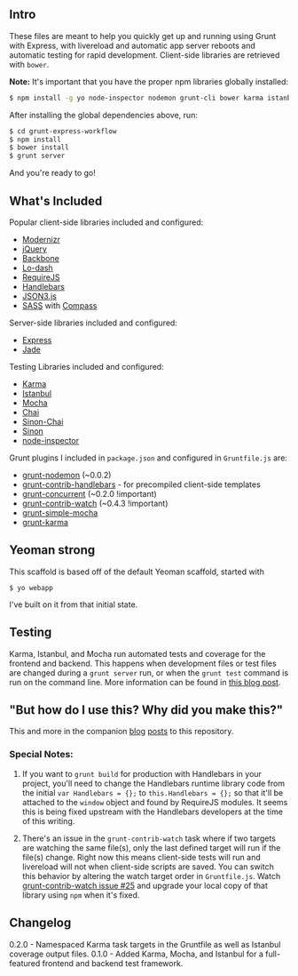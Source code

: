 ## Intro

These files are meant to help you quickly get up and running using Grunt with Express, with livereload and automatic app server reboots and automatic testing for rapid development. Client-side libraries are retrieved with `bower`.

**Note:** It's important that you have the proper npm libraries globally installed:

```bash
$ npm install -g yo node-inspector nodemon grunt-cli bower karma istanbul
```

After installing the global dependencies above, run:

```bash
$ cd grunt-express-workflow
$ npm install
$ bower install
$ grunt server
```

And you're ready to go!

## What's Included

Popular client-side libraries included and configured:

* [Modernizr](http://modernizr.com/)
* [jQuery](http://jquery.com/)
* [Backbone](http://backbonejs.org)
* [Lo-dash](http://lodash.com/)
* [RequireJS](http://requirejs.org)
* [Handlebars](http://handlebarsjs.com/)
* [JSON3.js](http://bestiejs.github.io/json3/)
* [SASS](http://sass-lang.com/) with [Compass](http://compass-style.org/)

Server-side libraries included and configured:

* [Express](http://expressjs.com/)
* [Jade](http://jade-lang.com/)

Testing Libraries included and configured:

* [Karma](http://karma-runner.github.io/)
* [Istanbul](https://github.com/gotwarlost/istanbul)
* [Mocha](http://visionmedia.github.io/mocha/)
* [Chai](http://chaijs.com/)
* [Sinon-Chai](https://github.com/domenic/sinon-chai)
* [Sinon](http://sinonjs.org/)
* [node-inspector](https://github.com/dannycoates/node-inspector)

Grunt plugins I included in `package.json` and configured in `Gruntfile.js` are:

* [grunt-nodemon](https://github.com/ChrisWren/grunt-nodemon) (~0.0.2)
* [grunt-contrib-handlebars](https://github.com/gruntjs/grunt-contrib-handlebars/) - for precompiled client-side templates
* [grunt-concurrent](https://github.com/sindresorhus/grunt-concurrent) (~0.2.0 !important)
* [grunt-contrib-watch](https://github.com/gruntjs/grunt-contrib-watch) (~0.4.3 !important)
* [grunt-simple-mocha](https://github.com/yaymukund/grunt-simple-mocha)
* [grunt-karma](https://github.com/karma-runner/grunt-karma)

## Yeoman strong

This scaffold is based off of the default Yeoman scaffold, started with

`$ yo webapp`

I've built on it from that initial state.

## Testing

Karma, Istanbul, and Mocha run automated tests and coverage for the frontend and backend. This happens when development files or test files are changed during a `grunt server` run, or when the `grunt test` command is run on the command line. More information can be found in [this blog post](http://arvelocity.com/2013/07/02/running-an-express-server-with-grunt-and-yeoman-part-3/).

## "But how do I use this? Why did you make this?"

This and more in the companion [blog](http://arvelocity.com/2013/05/30/running-an-express-server-with-grunt-and-yeoman-part-2/) [posts](http://arvelocity.com/2013/07/02/running-an-express-server-with-grunt-and-yeoman-part-3/) to this repository.

### Special Notes:

1. If you want to `grunt build` for production with Handlebars in your project, you'll need to change the Handlebars runtime library code from the initial `var Handlebars = {};` to `this.Handlebars = {};` so that it'll be attached to the `window` object and found by RequireJS modules. It seems this is being fixed upstream with the Handlebars developers at the time of this writing.

2. There's an issue in the `grunt-contrib-watch` task where if two targets are watching the same file(s), only the last defined target will run if the file(s) change. Right now this means client-side tests will run and livereload will not when client-side scripts are saved. You can switch this behavior by altering the watch target order in `Gruntfile.js`. Watch [grunt-contrib-watch issue #25](https://github.com/gruntjs/grunt-contrib-watch/issues/25) and upgrade your local copy of that library using `npm` when it's fixed.

## Changelog

0.2.0 - Namespaced Karma task targets in the Gruntfile as well as Istanbul coverage output files.
0.1.0 - Added Karma, Mocha, and Istanbul for a full-featured frontend and backend test framework.
